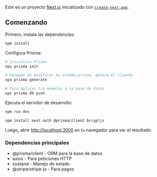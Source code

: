 Este es un proyecto [Next.js](https://nextjs.org) inicializado con [`create-next-app`](https://nextjs.org/docs/app/api-reference/cli/create-next-app).

## Comenzando

Primero, instala las dependencias:

```bash
npm install
```

Configura Prisma:

```bash
# Inicializa Prisma
npx prisma init

# Después de modificar tu schema.prisma, genera el cliente
npx prisma generate

# Para aplicar tus modelos a la base de datos
npx prisma db push

```

Ejecuta el servidor de desarrollo:

```bash
npm run dev

npm install next-auth @prisma/client bcryptjs
```

Luego, abre [http://localhost:3000](http://localhost:3000) en tu navegador para ver el resultado.

### Dependencias principales
- @prisma/client - ORM para la base de datos
- axios - Para peticiones HTTP
- zustand - Manejo de estado
- @stripe/stripe-js - Para pagos